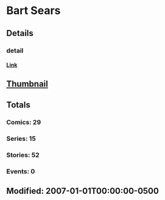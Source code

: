 # Bart  Sears 
## Details
### detail
#### [Link](http://marvel.com/comics/creators/764/bart_sears?utm_campaign=apiRef&utm_source=225578a89fc76f3d20fbffda5d17a88d)
## [Thumbnail](http://i.annihil.us/u/prod/marvel/i/mg/9/10/4bc6147006def.jpg)
## Totals
### Comics: 29
### Series: 15
### Stories: 52
### Events: 0
## Modified: 2007-01-01T00:00:00-0500